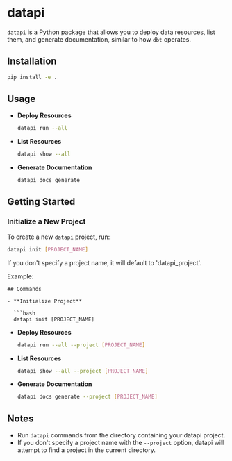 # datapi

`datapi` is a Python package that allows you to deploy data resources, list them, and generate documentation, similar to how `dbt` operates.

## Installation
```bash
pip install -e .
```

## Usage

- **Deploy Resources**

  ```bash
  datapi run --all
  ```

- **List Resources**

  ```bash
  datapi show --all
  ```

- **Generate Documentation**

  ```bash
  datapi docs generate
  ```

## Getting Started

### Initialize a New Project

To create a new `datapi` project, run:

```bash
datapi init [PROJECT_NAME]
```

If you don't specify a project name, it will default to 'datapi_project'.

Example:

```
## Commands

- **Initialize Project**

  ```bash
  datapi init [PROJECT_NAME]
  ```

- **Deploy Resources**

  ```bash
  datapi run --all --project [PROJECT_NAME]
  ```

- **List Resources**

  ```bash
  datapi show --all --project [PROJECT_NAME]
  ```

- **Generate Documentation**

  ```bash
  datapi docs generate --project [PROJECT_NAME]
  ```

## Notes

- Run `datapi` commands from the directory containing your datapi project.
- If you don't specify a project name with the `--project` option, datapi will attempt to find a project in the current directory.